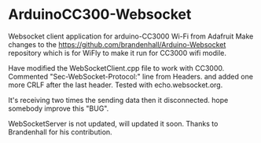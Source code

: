 # ArduinoCC300-Websocket
Websocket client application for  arduino-CC3000 Wi-Fi from Adafruit
Make changes to the https://github.com/brandenhall/Arduino-Websocket repository which is for WiFly to make it run for CC3000 wifi modile.

Have modified the WebSocketClient.cpp file to work with CC3000. Commented "Sec-WebSocket-Protocol:" line from Headers. and added one more CRLF after the last header. Tested with echo.websocket.org.

It's receiving two times the sending data then it disconnected.
hope somebody improve this "BUG".

WebSocketServer is not updated, will updated it soon.
Thanks to Brandenhall for his contribution.
